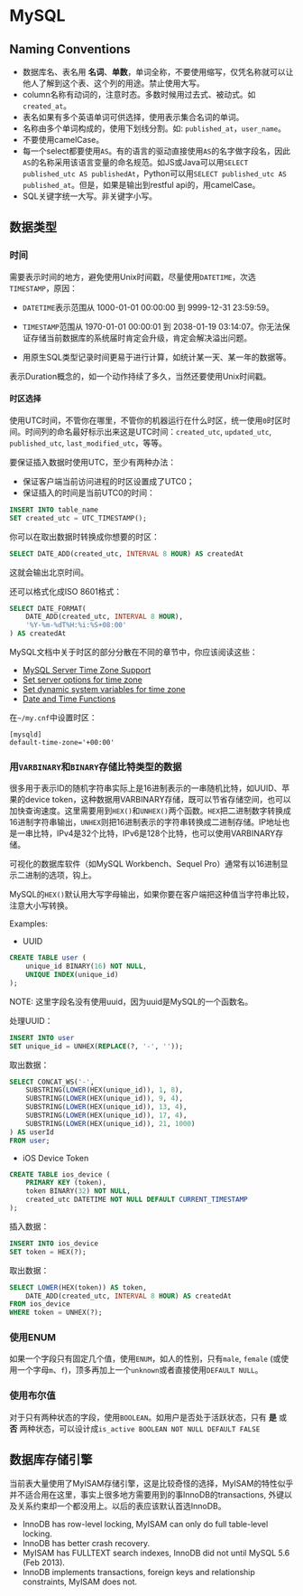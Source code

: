 
# MySQL

## Naming Conventions

* 数据库名、表名用 **名词**、**单数**，单词全称，不要使用缩写，仅凭名称就可以让他人了解到这个表、这个列的用途。禁止使用大写。
* column名称有动词的，注意时态。多数时候用过去式、被动式。如`created_at`。
* 表名如果有多个英语单词可供选择，使用表示集合名词的单词。
* 名称由多个单词构成的，使用下划线分割。如: `published_at`，`user_name`。
* 不要使用camelCase。
* 每一个select都要使用`AS`。有的语言的驱动直接使用`AS`的名字做字段名，因此`AS`的名称采用该语言变量的命名规范。如JS或Java可以用`SELECT published_utc AS publishedAt`，Python可以用`SELECT published_utc AS published_at`。但是，如果是输出到restful api的，用camelCase。
* SQL关键字统一大写。非关键字小写。

## 数据类型

### 时间

需要表示时间的地方，避免使用Unix时间戳，尽量使用`DATETIME`，次选`TIMESTAMP`，原因：

* `DATETIME`表示范围从 1000-01-01 00:00:00 到 9999-12-31 23:59:59。

* `TIMESTAMP`范围从 1970-01-01 00:00:01 到 2038-01-19 03:14:07。你无法保证存储当前数据库的系统届时肯定会升级，肯定会解决溢出问题。

* 用原生SQL类型记录时间更易于进行计算，如统计某一天、某一年的数据等。

表示Duration概念的，如一个动作持续了多久，当然还要使用Unix时间戳。

#### 时区选择

使用UTC时间，不管你在哪里，不管你的机器运行在什么时区，统一使用`0`时区时间。时间列的命名最好标示出来这是UTC时间：`created_utc`, `updated_utc`, `published_utc`, `last_modified_utc`，等等。

要保证插入数据时使用UTC，至少有两种办法：

* 保证客户端当前访问进程的时区设置成了UTC0；
* 保证插入的时间是当前UTC0的时间：

```sql
INSERT INTO table_name
SET created_utc = UTC_TIMESTAMP();
```

你可以在取出数据时转换成你想要的时区：
```sql
SELECT DATE_ADD(created_utc, INTERVAL 8 HOUR) AS createdAt
```
这就会输出北京时间。

还可以格式化成ISO 8601格式：
```sql
SELECT DATE_FORMAT(
	DATE_ADD(created_utc, INTERVAL 8 HOUR),
	'%Y-%m-%dT%H:%i:%S+08:00'
) AS createdAt
```

MySQL文档中关于时区的部分分散在不同的章节中，你应该阅读这些：

* [MySQL Server Time Zone Support](https://dev.mysql.com/doc/refman/5.7/en/time-zone-support.html)
* [Set server options for time zone](https://dev.mysql.com/doc/refman/5.7/en/server-options.html#option_mysqld_default-time-zone)
* [Set dynamic system variables for time zone](https://dev.mysql.com/doc/refman/5.7/en/server-system-variables.html#sysvar_time_zone)
* [Date and Time Functions](https://dev.mysql.com/doc/refman/5.7/en/date-and-time-functions.html)

在`~/my.cnf`中设置时区：
```
[mysqld]
default-time-zone='+00:00'
```

### 用`VARBINARY`和`BINARY`存储比特类型的数据

很多用于表示ID的随机字符串实际上是16进制表示的一串随机比特，如UUID、苹果的device token，这种数据用VARBINARY存储，既可以节省存储空间，也可以加快查询速度。这里需要用到`HEX()`和`UNHEX()`两个函数。`HEX`把二进制数字转换成16进制字符串输出，`UNHEX`则把16进制表示的字符串转换成二进制存储。IP地址也是一串比特，IPv4是32个比特，IPv6是128个比特，也可以使用VARBINARY存储。

可视化的数据库软件（如MySQL Workbench、Sequel Pro）通常有以16进制显示二进制的选项，钩上。

MySQL的`HEX()`默认用大写字母输出，如果你要在客户端把这种值当字符串比较，注意大小写转换。

Examples:

* UUID

```sql
CREATE TABLE user (
	unique_id BINARY(16) NOT NULL,
	UNIQUE INDEX(unique_id)
);
```
NOTE: 这里字段名没有使用uuid，因为uuid是MySQL的一个函数名。

处理UUID：
```sql
INSERT INTO user
SET unique_id = UNHEX(REPLACE(?, '-', ''));
```

取出数据：
```sql
SELECT CONCAT_WS('-',
	SUBSTRING(LOWER(HEX(unique_id)), 1, 8),
	SUBSTRING(LOWER(HEX(unique_id)), 9, 4),
	SUBSTRING(LOWER(HEX(unique_id)), 13, 4),
	SUBSTRING(LOWER(HEX(unique_id)), 17, 4),
	SUBSTRING(LOWER(HEX(unique_id)), 21, 1000)
) AS userId
FROM user;
```

* iOS Device Token
```sql
CREATE TABLE ios_device (
	PRIMARY KEY (token),
	token BINARY(32) NOT NULL,
	created_utc DATETIME NOT NULL DEFAULT CURRENT_TIMESTAMP
);
```

插入数据：
```sql
INSERT INTO ios_device
SET token = HEX(?);
```

取出数据：
```sql
SELECT LOWER(HEX(token)) AS token,
	DATE_ADD(created_utc, INTERVAL 8 HOUR) AS createdAt
FROM ios_device
WHERE token = UNHEX(?);
```

### 使用ENUM
如果一个字段只有固定几个值，使用`ENUM`，如人的性别，只有`male`, `female` (或使用一个字母`m`、`f`)，顶多再加上一个`unknown`或者直接使用`DEFAULT NULL`。

### 使用布尔值
对于只有两种状态的字段，使用`BOOLEAN`。如用户是否处于活跃状态，只有 **是** 或 **否** 两种状态，可以设计成`is_active BOOLEAN NOT NULL DEFAULT FALSE`

## 数据库存储引擎

当前表大量使用了MyISAM存储引擎，这是比较奇怪的选择，MyISAM的特性似乎并不适合用在这里，事实上很多地方需要用到的事InnoDB的transactions, 外键以及关系约束却一个都没用上。以后的表应该默认首选InnoDB。

* InnoDB has row-level locking, MyISAM can only do full table-level locking.
* InnoDB has better crash recovery.
* MyISAM has FULLTEXT search indexes, InnoDB did not until MySQL 5.6 (Feb 2013).
* InnoDB implements transactions, foreign keys and relationship constraints, MyISAM does not.
